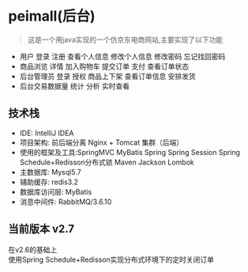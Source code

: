 # peimall(后台)
> 这是一个用java实现的一个仿京东电商网站,主要实现了以下功能
* 用户 登录 注册 查看个人信息 修改个人信息 修改密码 忘记找回密码
* 商品浏览 详情 加入购物车  提交订单 支付 查看订单状态 
* 后台管理员 登录 授权 商品上下架 查看订单信息 安排发货
* 后台交易数据量 统计 分析 实时查看  

## 技术栈    
- IDE: IntelliJ IDEA 
- 项目架构: 前后端分离 Nginx + Tomcat 集群（后端）
- 使用的框架及工具:SpringMVC MyBatis Spring Spring Session  Spring Schedule+Redisson分布式锁  Maven Jackson Lombok
- 主数据库: Mysql5.7
- 辅助缓存: redis3.2
- 数据库访问层: MyBatis
- 消息中间件: RabbitMQ/3.6.10
## 当前版本 v2.7
在v2.6的基础上<br>
使用Spring Schedule+Redisson实现分布式环境下的定时关闭订单

